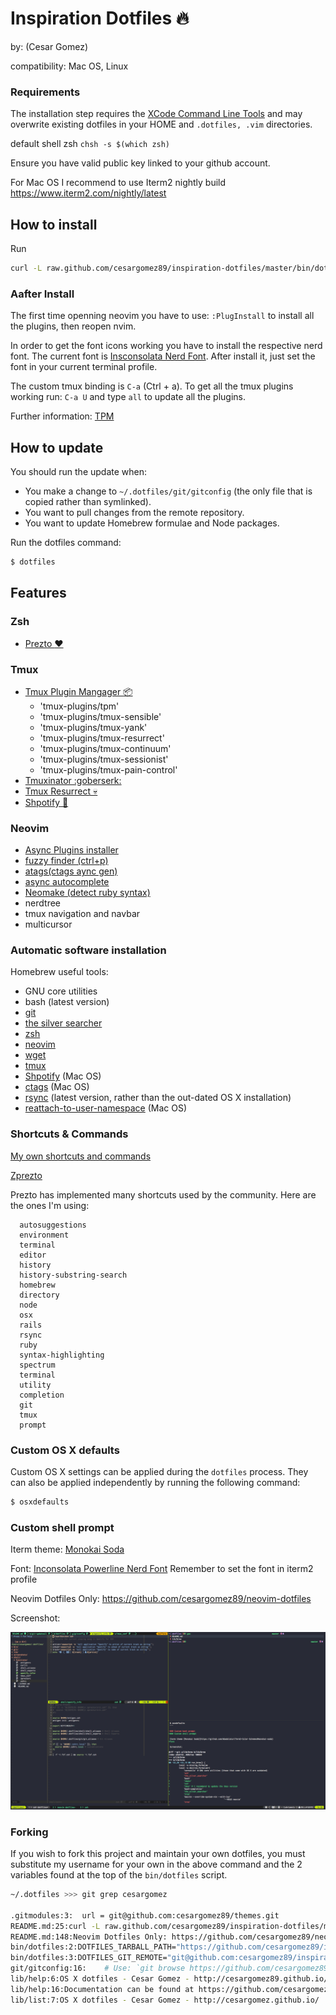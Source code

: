 # Inspiration Dotfiles :fire:
by: (Cesar Gomez)

compatibility: Mac OS, Linux


### Requirements
The installation step requires the [XCode Command Line
Tools](https://developer.apple.com/downloads) and may overwrite existing
dotfiles in your HOME and `.dotfiles, .vim` directories.

default shell zsh
`chsh -s $(which zsh)`

Ensure you have valid public key linked to your github account.

For Mac OS
I recommend to use Iterm2 nightly build
https://www.iterm2.com/nightly/latest

## How to install

Run
```bash
curl -L raw.github.com/cesargomez89/inspiration-dotfiles/master/bin/dotfiles | bash
```

### Aafter Install

The first time openning neovim you have to use: `:PlugInstall` to install all the plugins,
then reopen nvim.

In order to get the font icons working you have to install the respective nerd font. The current font is [Insconsolata Nerd Font](https://github.com/ryanoasis/nerd-fonts/blob/master/patched-fonts/Inconsolata/complete/Inconsolata%20Nerd%20Font%20Complete.otf).
After install it, just set the font in your current terminal profile.

The custom tmux binding is `C-a` (Ctrl + a).
To get all the tmux plugins working run: `C-a U` and type `all` to update all the plugins.

Further information: [TPM](https://github.com/tmux-plugins/tpm)

## How to update

You should run the update when:

* You make a change to `~/.dotfiles/git/gitconfig` (the only file that is
  copied rather than symlinked).
* You want to pull changes from the remote repository.
* You want to update Homebrew formulae and Node packages.

Run the dotfiles command:

```bash
$ dotfiles
```


## Features

### Zsh

* [Prezto :heart:](https://github.com/sorin-ionescu/prezto)

### Tmux

* [Tmux Plugin Mangager :package:](https://github.com/tmux-plugins/tpm)
  * 'tmux-plugins/tpm'
  * 'tmux-plugins/tmux-sensible'
  * 'tmux-plugins/tmux-yank'
  * 'tmux-plugins/tmux-resurrect'
  * 'tmux-plugins/tmux-continuum'
  * 'tmux-plugins/tmux-sessionist'
  * 'tmux-plugins/tmux-pain-control'
* [Tmuxinator :goberserk:](https://github.com/tmuxinator/tmuxinator)
* [Tmux Resurrect :skull:](https://github.com/tmux-plugins/tmux-resurrect)
* [Shpotify :green_apple:](https://github.com/hnarayanan/shpotify)

### Neovim

* [Async Plugins installer](https://github.com/junegunn/vim-plug)
* [fuzzy finder (ctrl+p)](https://github.com/junegunn/fzf)
* [atags(ctags aync gen)](https://github.com/fntlnz/atags.vim)
* [async autocomplete](https://github.com/Shougo/deoplete.nvim)
* [Neomake (detect ruby syntax)](https://github.com/neomake/neomake)
* nerdtree
* tmux navigation and navbar
* multicursor

### Automatic software installation

Homebrew useful tools:

* GNU core utilities
* bash (latest version)
* [git](http://git-scm.com/)
* [the silver searcher](https://github.com/ggreer/the_silver_searcher)
* [zsh](https://sourceforge.net/projects/zsh/files/)
* [neovim](https://neovim.io/)
* [wget](http://www.gnu.org/software/wget/)
* [tmux](http://tmux.sourceforge.net/)
* [Shpotify](https://github.com/hnarayanan/shpotify) (Mac OS)
* [ctags](https://github.com/universal-ctags/homebrew-universal-ctags) (Mac OS)
* [rsync](https://rsync.samba.org/) (latest version, rather than the out-dated OS X installation)
* [reattach-to-user-namespace](https://github.com/ChrisJohnsen/tmux-MacOSX-pasteboard) (Mac OS)

### Shortcuts & Commands

[My own shortcuts and commands](/shell/shell_aliases)

[Zprezto](https://github.com/sorin-ionescu/prezto/tree/master/modules)

Prezto has implemented many shortcuts used by the community. Here are the ones I'm using:
```
  autosuggestions
  environment
  terminal
  editor
  history
  history-substring-search
  homebrew
  directory
  node
  osx
  rails
  rsync
  ruby
  syntax-highlighting
  spectrum
  terminal
  utility
  completion
  git
  tmux
  prompt
```

### Custom OS X defaults

Custom OS X settings can be applied during the `dotfiles` process. They can
also be applied independently by running the following command:

```bash
$ osxdefaults
```

### Custom shell prompt

Iterm theme:
[Monokai Soda](https://github.com/mbadolato/iTerm2-Color-Schemes#monokai-soda)

Font:
[Inconsolata Powerline Nerd Font](/files/inconsolata_nerd_font_complete.otf)
Remember to set the font in iterm2 profile

Neovim Dotfiles Only: https://github.com/cesargomez89/neovim-dotfiles

Screenshot:

![Alt text](/files/screenshot.png)

### Forking

If you wish to fork this project and maintain your own dotfiles, you must
substitute my username for your own in the above command and the 2 variables
found at the top of the `bin/dotfiles` script.

```bash
~/.dotfiles >>> git grep cesargomez

.gitmodules:3:  url = git@github.com:cesargomez89/themes.git
README.md:25:curl -L raw.github.com/cesargomez89/inspiration-dotfiles/master/bin/dotfiles | bash
README.md:148:Neovim Dotfiles Only: https://github.com/cesargomez89/neovim-dotfiles
bin/dotfiles:2:DOTFILES_TARBALL_PATH="https://github.com/cesargomez89/inspiration-dotfiles/tarball/master"
bin/dotfiles:3:DOTFILES_GIT_REMOTE="git@github.com:cesargomez89/inspiration-dotfiles.git"
git/gitconfig:16:    # Use: `git browse https://github.com/cesargomez89/inspiration-dotfiles <commit-ish>`
lib/help:6:OS X dotfiles - Cesar Gomez - http://cesargomez89.github.io/
lib/help:16:Documentation can be found at https://github.com/cesargomez89/inspiration-dotfiles/
lib/list:7:OS X dotfiles - Cesar Gomez - http://cesargomez.github.io/
```
